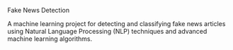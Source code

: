 Fake News Detection

A machine learning project for detecting and classifying fake news articles using Natural Language Processing (NLP) techniques and advanced machine learning algorithms.

